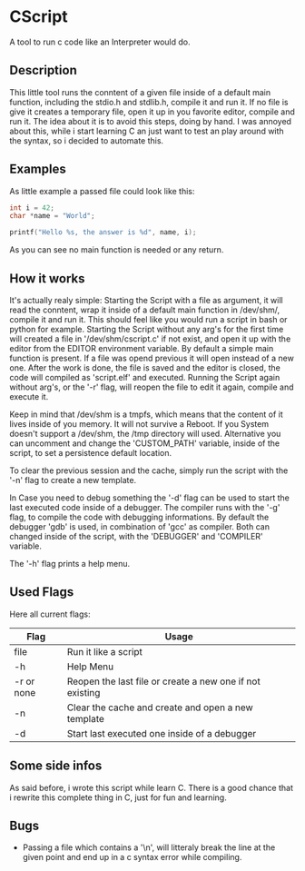 # CScript
A tool to run c code like an Interpreter would do.


## Description
This little tool runs the conntent of a given file inside of a default main function,
including the stdio.h and stdlib.h, compile it and run it.
If no file is give it creates a temporary file, open it up in you favorite editor, compile and run it.
The idea about it is to avoid this steps, doing by hand. 
I was annoyed about this, while i start learning C an just want to test an play around with the syntax, so i decided to automate this.

## Examples

As little example a passed file could look like this:
~~~ c
int i = 42;
char *name = "World";

printf("Hello %s, the answer is %d", name, i);

~~~

As you can see no main function is needed or any return. 

## How it works
It's actually realy simple:
Starting the Script with a file as argument, it will read the conntent, wrap it inside of a default main function in /dev/shm/, compile it and run it.
This should feel like you would run a script in bash or python for example.
Starting the Script without any arg's for the first time will created a file in '/dev/shm/cscript.c' if not exist, and open it up
with the editor from the EDITOR environment variable. By default a simple main function is present. If a file was opend previous it will open instead of a new one.
After the work is done, the file is saved and the editor is closed, the code will compiled as 'script.elf' and executed.
Running the Script again without arg's, or the '-r' flag, will reopen the file to edit it again, compile and execute it.

Keep in mind that /dev/shm is a tmpfs, which means that the content of it lives inside of you memory.
It will not survive a Reboot.
If you System doesn't support a /dev/shm, the /tmp directory will used.
Alternative you can uncomment and change the 'CUSTOM_PATH' variable, inside of the script, to set a persistence default location.

To clear the previous session and the cache, simply run the script with the '-n' flag to create a new template.

In Case you need to debug something the '-d' flag can be used to start the last executed code inside of a debugger.
The compiler runs with the '-g' flag, to compile the code with debugging informations.
By default the debugger 'gdb' is used, in combination of 'gcc' as compiler.
Both can changed inside of the script, with the 'DEBUGGER' and 'COMPILER' variable.

The '-h' flag prints a help menu.


## Used Flags
Here all current flags:

|Flag | Usage |
|- |- |
|file | Run it like a script |
| -h | Help Menu |
| -r or none | Reopen the last file or create a new one if not existing |
| -n | Clear the cache and create and open a new template |
| -d | Start last executed one inside of a debugger |


## Some side infos
As said before, i wrote this script while learn C.
There is a good chance that i rewrite this complete thing in C, 
just for fun and learning.


## Bugs
- Passing a file which contains a '\n', will litteraly break the line at the given point and end up in a c syntax error while compiling.
